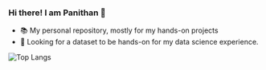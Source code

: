 ### Hi there! I am Panithan 👋

- 📚 My personal repository, mostly for my hands-on projects
- 🔎 Looking for a dataset to be hands-on for my data science experience.

![Top Langs](https://github-readme-stats.vercel.app/api/top-langs/?username=anuraghazra&layout=compact)
